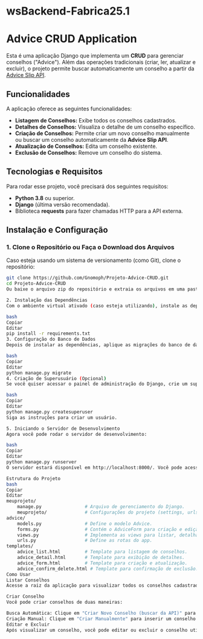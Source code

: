 # wsBackend-Fabrica25.1
# Advice CRUD Application

Esta é uma aplicação Django que implementa um **CRUD** para gerenciar conselhos ("Advice"). Além das operações tradicionais (criar, ler, atualizar e excluir), o projeto permite buscar automaticamente um conselho a partir da [Advice Slip API](https://api.adviceslip.com/advice).

## Funcionalidades

A aplicação oferece as seguintes funcionalidades:

- **Listagem de Conselhos:** Exibe todos os conselhos cadastrados.
- **Detalhes de Conselhos:** Visualiza o detalhe de um conselho específico.
- **Criação de Conselhos:** Permite criar um novo conselho manualmente ou buscar um conselho automaticamente da **Advice Slip API**.
- **Atualização de Conselhos:** Edita um conselho existente.
- **Exclusão de Conselhos:** Remove um conselho do sistema.

## Tecnologias e Requisitos

Para rodar esse projeto, você precisará dos seguintes requisitos:

- **Python 3.8** ou superior.
- **Django** (última versão recomendada).
- Biblioteca **requests** para fazer chamadas HTTP para a API externa.

## Instalação e Configuração

### 1. Clone o Repositório ou Faça o Download dos Arquivos

Caso esteja usando um sistema de versionamento (como Git), clone o repositório:

```bash
git clone https://github.com/Gnomoph/Projeto-Advice-CRUD.git
cd Projeto-Advice-CRUD
Ou baixe o arquivo zip do repositório e extraia os arquivos em uma pasta no seu sistema.

2. Instalação das Dependências
Com o ambiente virtual ativado (caso esteja utilizando), instale as dependências do projeto:

bash
Copiar
Editar
pip install -r requirements.txt
3. Configuração do Banco de Dados
Depois de instalar as dependências, aplique as migrações do banco de dados para criar as tabelas necessárias:

bash
Copiar
Editar
python manage.py migrate
4. Criação de Superusuário (Opcional)
Se você quiser acessar o painel de administração do Django, crie um superusuário com o comando abaixo:

bash
Copiar
Editar
python manage.py createsuperuser
Siga as instruções para criar um usuário.

5. Iniciando o Servidor de Desenvolvimento
Agora você pode rodar o servidor de desenvolvimento:

bash
Copiar
Editar
python manage.py runserver
O servidor estará disponível em http://localhost:8000/. Você pode acessar a aplicação e começar a utilizar as funcionalidades.

Estrutura do Projeto
bash
Copiar
Editar
meuprojeto/
    manage.py                # Arquivo de gerenciamento do Django.
    meuprojeto/              # Configurações do projeto (settings, urls, wsgi, etc.).
advice/
    models.py                # Define o modelo Advice.
    forms.py                 # Contém o AdviceForm para criação e edição.
    views.py                 # Implementa as views para listar, detalhar, criar, atualizar e excluir conselhos.
    urls.py                  # Define as rotas do app.
templates/
    advice_list.html         # Template para listagem de conselhos.
    advice_detail.html       # Template para exibição de detalhes.
    advice_form.html         # Template para criação e atualização.
    advice_confirm_delete.html # Template para confirmação de exclusão.
Como Usar
Listar Conselhos
Acesse a raiz da aplicação para visualizar todos os conselhos cadastrados.

Criar Conselho
Você pode criar conselhos de duas maneiras:

Busca Automática: Clique em "Criar Novo Conselho (buscar da API)" para obter um conselho aleatório diretamente da Advice Slip API.
Criação Manual: Clique em "Criar Manualmente" para inserir um conselho manualmente.
Editar e Excluir
Após visualizar um conselho, você pode editar ou excluir o conselho utilizando os links "Editar" e "Excluir" que aparecem ao lado de cada conselho na listagem.

